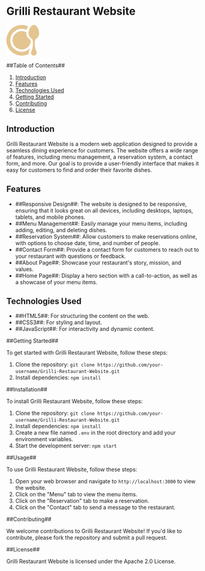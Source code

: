 # Grilli Restaurant Website

![Grilli Logo](favicon.svg) 

##Table of Contents##

1. [Introduction](#introduction)
2. [Features](#features)
3. [Technologies Used](#technologies-used)
4. [Getting Started](#getting-started)
5. [Contributing](#contributing)
6. [License](#license)

## Introduction

Grilli Restaurant Website is a modern web application designed to provide a seamless dining experience for customers. The website offers a wide range of features, including menu management, a reservation system, a contact form, and more. Our goal is to provide a user-friendly interface that makes it easy for customers to find and order their favorite dishes.

## Features

- ##Responsive Design##: The website is designed to be responsive, ensuring that it looks great on all devices, including desktops, laptops, tablets, and mobile phones.
- ##Menu Management##: Easily manage your menu items, including adding, editing, and deleting dishes.
- ##Reservation System##: Allow customers to make reservations online, with options to choose date, time, and number of people.
- ##Contact Form##: Provide a contact form for customers to reach out to your restaurant with questions or feedback.
- ##About Page##: Showcase your restaurant's story, mission, and values.
- ##Home Page##: Display a hero section with a call-to-action, as well as a showcase of your menu items.

## Technologies Used

- ##HTML5##: For structuring the content on the web.
- ##CSS3##: For styling and layout.
- ##JavaScript##: For interactivity and dynamic content.

##Getting Started##

To get started with Grilli Restaurant Website, follow these steps:

1. Clone the repository: `git clone https://github.com/your-username/Grilli-Restaurant-Website.git`
2. Install dependencies: `npm install`

##Installation##

To install Grilli Restaurant Website, follow these steps:

1. Clone the repository: `git clone https://github.com/your-username/Grilli-Restaurant-Website.git`
2. Install dependencies: `npm install`
3. Create a new file named `.env` in the root directory and add your environment variables.
4. Start the development server: `npm start`

##Usage##

To use Grilli Restaurant Website, follow these steps:

1. Open your web browser and navigate to `http://localhost:3000` to view the website.
2. Click on the "Menu" tab to view the menu items.
3. Click on the "Reservation" tab to make a reservation.
4. Click on the "Contact" tab to send a message to the restaurant.

##Contributing##

We welcome contributions to Grilli Restaurant Website! If you'd like to contribute, please fork the repository and submit a pull request.

##License##

Grilli Restaurant Website is licensed under the Apache 2.0 License.

